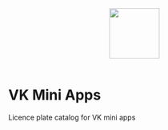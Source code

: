 <div align="center">
  <a href="https://vk.com/app7139021">
    <img width="100" height="100" src="https://sun9-35.userapi.com/c858432/v858432610/7649d/qvX26c2OQo0.jpg">
  </a>
  <br>
  <br>


</div>

# VK Mini Apps

Licence plate catalog for VK mini apps